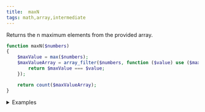 ```yaml
---
title:  maxN
tags: math,array,intermediate
---
```

Returns the n maximum elements from the provided array.

```php
function maxN($numbers)
{
    $maxValue = max($numbers);
    $maxValueArray = array_filter($numbers, function ($value) use ($maxValue) {
        return $maxValue === $value;
    });

    return count($maxValueArray);
}
```

<details>
<summary>Examples</summary>

```php
maxN([1, 2, 3, 4, 5, 5]); // 2
maxN([1, 2, 3, 4, 5]); // 1
```

</details>
